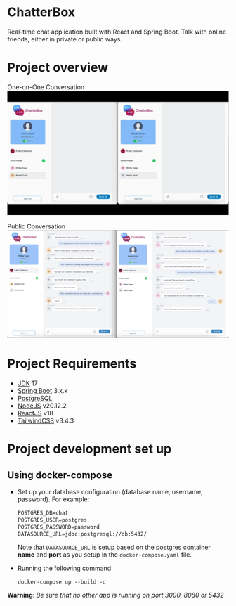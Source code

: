 # ChatterBox

Real-time chat application built with React and Spring Boot. Talk with online friends, either in private or public ways.

# Project overview

One-on-One Conversation
![One-on-one Conversation](assets/private-chat.gif?raw=true)

Public Conversation
![Public Conversation](assets/public-chat.png?raw=true)


# Project Requirements

* [JDK](https://www.oracle.com/java/technologies/javase/jdk17-archive-downloads.html) 17
* [Spring Boot](https://www.oracle.com/technologies/) 3.x.x
* [PostgreSQL](https://www.postgresql.org/)
* [NodeJS](https://nodejs.org/en/download/) v20.12.2
* [ReactJS](https://reactjs.org/) v18
* [TailwindCSS](https://tailwindcss.com/) v3.4.3

# Project development set up
## Using docker-compose
- Set up your database configuration (database name, username, password). For example:
    ```
    POSTGRES_DB=chat
    POSTGRES_USER=postgres
    POSTGRES_PASSWORD=password
    DATASOURCE_URL=jdbc:postgresql://db:5432/    
    ```
    Note that `DATASOURCE_URL` is setup based on the postgres container **name** and **port** as you setup in the `docker-compose.yaml` file.

- Running the following command:
    ````
    docker-compose up --build -d
    ````
**Warning**: *Be sure that no other app is running on port 3000, 8080 or 5432*